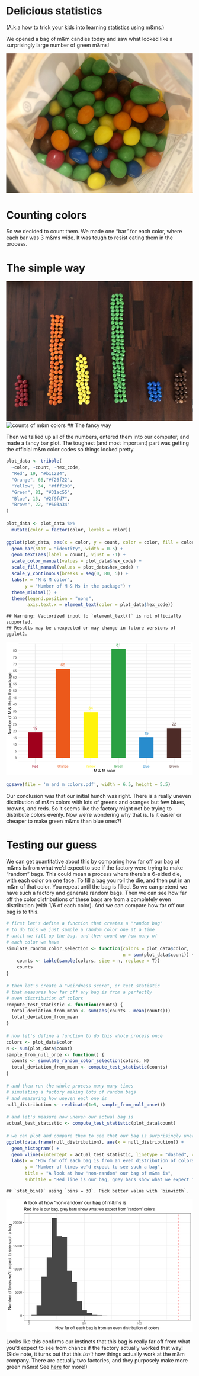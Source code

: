 # Delicious statistics

(A.k.a how to trick your kids into learning statistics using m\&ms.)

We opened a bag of m\&m candies today and saw what looked like a
surprisingly large number of green m\&ms\!

![bag of m\&ms](bag_of_m_and_ms.jpg)

# Counting colors

So we decided to count them. We made one “bar” for each color, where
each bar was 3 m\&ms wide. It was tough to resist eating them in the
process.

# The simple way

![histogram of m\&m colors](m_and_m_colors.jpg) ![counts of m\&m
colors](data.jpg) \#\# The fancy way

Then we tallied up all of the numbers, entered them into our computer,
and made a fancy bar plot. The toughest (and most important) part was
getting the official m\&m color codes so things looked pretty.

``` r
plot_data <- tribble(
  ~color, ~count, ~hex_code,
  "Red", 19, "#b11224",
  "Orange", 66,"#f26f22",
  "Yellow", 34, "#fff200",
  "Green", 81, "#31ac55",
  "Blue", 15, "#2f9fd7",
  "Brown", 22, "#603a34"
)

plot_data <- plot_data %>%
  mutate(color = factor(color, levels = color))

ggplot(plot_data, aes(x = color, y = count, color = color, fill = color)) +
  geom_bar(stat = "identity", width = 0.5) +
  geom_text(aes(label = count), vjust = -1) +
  scale_color_manual(values = plot_data$hex_code) +
  scale_fill_manual(values = plot_data$hex_code) +
  scale_y_continuous(breaks = seq(0, 80, 5)) +
  labs(x = "M & M color",
       y = "Number of M & Ms in the package") +
  theme_minimal() +
  theme(legend.position = "none",
        axis.text.x = element_text(color = plot_data$hex_code))
```

    ## Warning: Vectorized input to `element_text()` is not officially supported.
    ## Results may be unexpected or may change in future versions of ggplot2.

![](README_files/figure-gfm/fancy-m-and-m-color-histogram-1.png)<!-- -->

``` r
ggsave(file = 'm_and_m_colors.pdf', width = 6.5, height = 5.5)
```

Our conclusion was that our initial hunch was right. There is a really
uneven distribution of m\&m colors with lots of greens and oranges but
few blues, browns, and reds. So it seems like the factory might not be
trying to distribute colors evenly. Now we’re wondering why that is. Is
it easier or cheaper to make green m\&ms than blue ones?\!

# Testing our guess

We can get quantitative about this by comparing how far off our bag of
m\&ms is from what we’d expect to see if the factory were trying to make
“random” bags. This could mean a process where there’s a 6-sided die,
with each color on one face. To fill a bag you roll the die, and then
put in an m\&m of that color. You repeat until the bag is filled. So we
can pretend we have such a factory and generate random bags. Then we can
see how far off the color distributions of these bags are from a
completely even distribution (with 1/6 of each color). And we can
compare how far off our bag is to this.

``` r
# first let's define a function that creates a "random bag"
# to do this we just sample a random color one at a time
# until we fill up the bag, and then count up how many of
# each color we have
simulate_random_color_selection <- function(colors = plot_data$color,
                                            n = sum(plot_data$count)) {
    counts <- table(sample(colors, size = n, replace = T))
    counts
}

# then let's create a "weirdness score", or test statistic
# that measures how far off any bag is from a perfectly
# even distribution of colors
compute_test_statistic <- function(counts) {
  total_deviation_from_mean <- sum(abs(counts - mean(counts)))
  total_deviation_from_mean
}

# now let's define a function to do this whole process once
colors <- plot_data$color
N <- sum(plot_data$count)
sample_from_null_once <- function() {
  counts <- simulate_random_color_selection(colors, N)
  total_deviation_from_mean <- compute_test_statistic(counts)
}

# and then run the whole process many many times
# simulating a factory making lots of random bags
# and measuring how uneven each one is
null_distribution <- replicate(1e5, sample_from_null_once())

# and let's measure how uneven our actual bag is
actual_test_statistic <- compute_test_statistic(plot_data$count)

# we can plot and compare them to see that our bag is surprisingly uneven!
ggplot(data.frame(null_distribution), aes(x = null_distribution)) +
  geom_histogram() +
  geom_vline(xintercept = actual_test_statistic, linetype = "dashed", color = "red") +
  labs(x = "How far off each bag is from an even distribution of colors",
       y = "Number of times we'd expect to see such a bag",
       title = "A look at how 'non-random' our bag of m&ms is",
       subtitle = "Red line is our bag, grey bars show what we expect from 'random' colors")
```

    ## `stat_bin()` using `bins = 30`. Pick better value with `binwidth`.

![](README_files/figure-gfm/hypothesis-test-1.png)<!-- -->

Looks like this confirms our instincts that this bag is really far off
from what you’d expect to see from chance if the factory actually worked
that way\! (Side note, it turns out that this *isn’t* how things
actually work at the m\&m company. There are actually two factories, and
they purposely make more green m\&ms\! See
[here](https://qz.com/918008/the-color-distribution-of-mms-as-determined-by-a-phd-in-statistics/)
for more\!)
